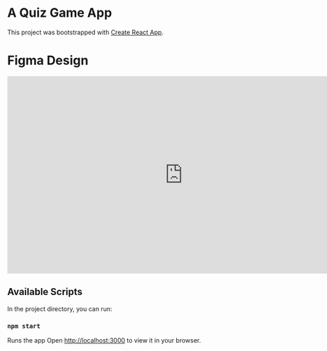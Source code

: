 # A Quiz Game App

This project was bootstrapped with [Create React App](https://github.com/facebook/create-react-app).

# Figma Design
<iframe style="border: 1px solid rgba(0, 0, 0, 0.1);" width="800" height="450" src="https://www.figma.com/embed?embed_host=share&url=https%3A%2F%2Fwww.figma.com%2Ffile%2F1AymQIa8Os3KMC2Vy3jChG%2FOracle-Quiz-Game%3Fnode-id%3D0%253A1%26t%3DN30k3gjukAz1MAPM-1" allowfullscreen></iframe>

## Available Scripts

In the project directory, you can run:

### `npm start`

Runs the app
Open [http://localhost:3000](http://localhost:3000) to view it in your browser.


